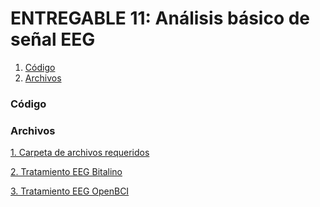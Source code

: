# **ENTREGABLE 11: Análisis básico de señal EEG**

1. [Código](#id0)
2. [Archivos](#id1)

### **Código**<a name="id0"></a>


### **Archivos**<a name="id1"></a>
[1. Carpeta de archivos requeridos](https://github.com/Grupo2-IntroduccionSenalesMedicas/S_biomedica/tree/main/ISB/Laboratorios/Programación/Signal%20treatment/Tratamiento%20EEG)</p>
[2. Tratamiento EEG Bitalino](https://github.com/Grupo2-IntroduccionSenalesMedicas/S_biomedica/blob/main/ISB/Laboratorios/Programación/Signal%20treatment/Tratamiento%20EEG/Treatment%20EEG_Bitalino.ipynb)</p>
[3. Tratamiento EEG OpenBCI](https://github.com/Grupo2-IntroduccionSenalesMedicas/S_biomedica/blob/main/ISB/Laboratorios/Programación/Signal%20treatment/Tratamiento%20EEG/Treatment%20EEG_OpenBCI.ipynb)</p>
